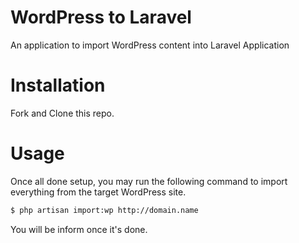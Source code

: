 # WordPress to Laravel

An application to import WordPress content into Laravel Application

# Installation

Fork and Clone this repo. 

# Usage

Once all done setup, you may run the following command to import everything from the target WordPress site.

```bash
$ php artisan import:wp http://domain.name
```

You will be inform once it's done.

